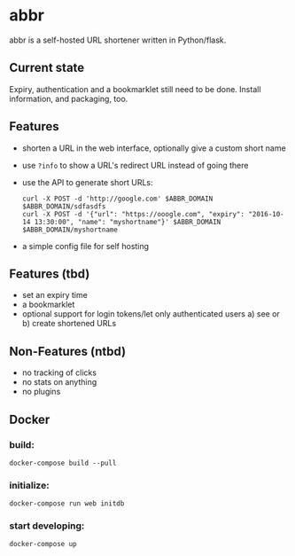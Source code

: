 # abbr

abbr is a self-hosted URL shortener written in Python/flask.

## Current state

Expiry, authentication and a bookmarklet still need to be done. Install information, and packaging, too.

## Features

 - shorten a URL in the web interface, optionally give a custom short name
 - use `?info` to show a URL's redirect URL instead of going there
 - use the API to generate short URLs:

   ```
   curl -X POST -d 'http://google.com' $ABBR_DOMAIN
   $ABBR_DOMAIN/sdfasdfs
   curl -X POST -d '{"url": "https://ooogle.com", "expiry": "2016-10-14 13:30:00", "name": "myshortname"}' $ABBR_DOMAIN
   $ABBR_DOMAIN/myshortname
   ```
 - a simple config file for self hosting

## Features (tbd)

 - set an expiry time
 - a bookmarklet
 - optional support for login tokens/let only authenticated users a) see or b) create shortened URLs

## Non-Features (ntbd)

 - no tracking of clicks
 - no stats on anything
 - no plugins

## Docker

### build:

``` Shell
docker-compose build --pull
```

### initialize:

``` Shell
docker-compose run web initdb
```

### start developing:

``` Shell
docker-compose up
```
